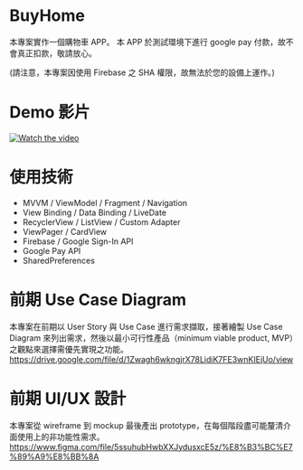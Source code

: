 # BuyHome
本專案實作一個購物車 APP。
本 APP 於測試環境下進行 google pay 付款，故不會真正扣款，敬請放心。

(請注意，本專案因使用 Firebase 之 SHA 權限，故無法於您的設備上運作。)

# Demo 影片
[![Watch the video](https://img.youtube.com/vi/q9nhjUszLP4/mq2.jpg)](https://youtu.be/q9nhjUszLP4)

# 使用技術
- MVVM / ViewModel / Fragment / Navigation
- View Binding / Data Binding / LiveDate
- RecyclerView / ListView / Custom Adapter
- ViewPager / CardView
- Firebase / Google Sign-In API
- Google Pay API
- SharedPreferences

# 前期 Use Case Diagram
本專案在前期以 User Story 與 Use Case 進行需求擷取，接著繪製 Use Case Diagram 來列出需求，然後以最小可行性產品（minimum viable product, MVP）之觀點來選擇需優先實現之功能。
https://drive.google.com/file/d/1Zwagh6wkngjrX78LidiK7FE3wnKIEjUo/view

# 前期 UI/UX 設計
本專案從 wireframe 到 mockup 最後產出 prototype，在每個階段盡可能釐清介面使用上的非功能性需求。
https://www.figma.com/file/5ssuhubHwbXXJydusxcE5z/%E8%B3%BC%E7%89%A9%E8%BB%8A
